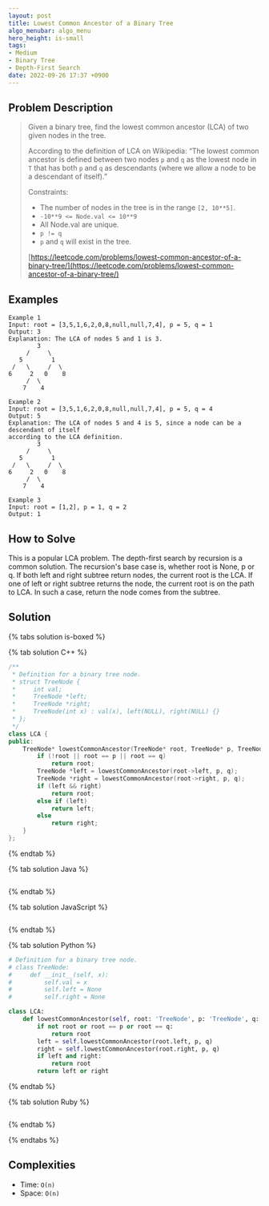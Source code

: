 ```yaml
---
layout: post
title: Lowest Common Ancestor of a Binary Tree
algo_menubar: algo_menu
hero_height: is-small
tags:
- Medium
- Binary Tree
- Depth-First Search
date: 2022-09-26 17:37 +0900
---
```


## Problem Description
> Given a binary tree, find the lowest common ancestor (LCA) of two given nodes in the tree.
>
> According to the definition of LCA on Wikipedia: “The lowest common ancestor is
> defined between two nodes `p` and `q` as the lowest node in `T` that has both `p` and `q`
> as descendants (where we allow a node to be a descendant of itself).”
>
> Constraints:
> - The number of nodes in the tree is in the range `[2, 10**5]`.
> - `-10**9 <= Node.val <= 10**9`
> - All Node.val are unique.
> - `p != q`
> - `p` and `q` will exist in the tree.
>
> [https://leetcode.com/problems/lowest-common-ancestor-of-a-binary-tree/](https://leetcode.com/problems/lowest-common-ancestor-of-a-binary-tree/)

## Examples
```
Example 1
Input: root = [3,5,1,6,2,0,8,null,null,7,4], p = 5, q = 1
Output: 3
Explanation: The LCA of nodes 5 and 1 is 3.
        3
     /     \
   5        1
 /   \     /  \
6     2   0    8
     /  \
    7    4
```

```
Example 2
Input: root = [3,5,1,6,2,0,8,null,null,7,4], p = 5, q = 4
Output: 5
Explanation: The LCA of nodes 5 and 4 is 5, since a node can be a descendant of itself
according to the LCA definition.
        3
     /     \
   5        1
 /   \     /  \
6     2   0    8
     /  \
    7    4
```

```
Example 3
Input: root = [1,2], p = 1, q = 2
Output: 1
```

## How to Solve
This is a popular LCA problem.
The depth-first search by recursion is a common solution.
The recursion's base case is, whether root is None, p or q.
If both left and right subtree return nodes, the current root is the LCA.
If one of left or right subtree returns the node, the current root is on the path to LCA.
In such a case, return the node comes from the subtree.

## Solution

{% tabs solution is-boxed %}

{% tab solution C++ %}
```cpp
/**
 * Definition for a binary tree node.
 * struct TreeNode {
 *     int val;
 *     TreeNode *left;
 *     TreeNode *right;
 *     TreeNode(int x) : val(x), left(NULL), right(NULL) {}
 * };
 */
class LCA {
public:
    TreeNode* lowestCommonAncestor(TreeNode* root, TreeNode* p, TreeNode* q) {
        if (!root || root == p || root == q)
            return root;
        TreeNode *left = lowestCommonAncestor(root->left, p, q);
        TreeNode *right = lowestCommonAncestor(root->right, p, q);
        if (left && right)
            return root;
        else if (left)
            return left;
        else
            return right;
    }
};
```
{% endtab %}

{% tab solution Java %}
```java

```
{% endtab %}

{% tab solution JavaScript %}
```js

```
{% endtab %}

{% tab solution Python %}
```python
# Definition for a binary tree node.
# class TreeNode:
#     def __init__(self, x):
#         self.val = x
#         self.left = None
#         self.right = None

class LCA:
    def lowestCommonAncestor(self, root: 'TreeNode', p: 'TreeNode', q: 'TreeNode') -> 'TreeNode':
        if not root or root == p or root == q:
            return root
        left = self.lowestCommonAncestor(root.left, p, q)
        right = self.lowestCommonAncestor(root.right, p, q)
        if left and right:
            return root
        return left or right
```
{% endtab %}

{% tab solution Ruby %}
```ruby

```
{% endtab %}

{% endtabs %}



## Complexities
- Time: `O(n)`
- Space: `O(n)`
